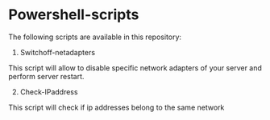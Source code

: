 # Powershell-scripts

The following scripts are available in this repository:

1) Switchoff-netadapters

This script will allow to disable specific network adapters of your server and perform server restart.

2) Check-IPaddress

This script will check if ip addresses belong to the same network
